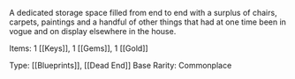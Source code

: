 A dedicated storage space filled from end to end with a surplus of chairs, carpets, paintings and a handful of other things that had at one time been in vogue and on display elsewhere in the house.

Items: 1 [[Keys]], 1 [[Gems]], 1 [[Gold]]

Type: [[Blueprints]], [[Dead End]]
Base Rarity: Commonplace